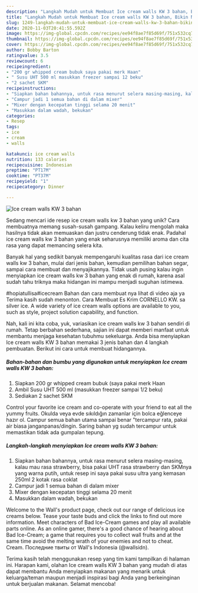 ```yaml
---
description: "Langkah Mudah untuk Membuat Ice cream walls KW 3 bahan, Bikin Ngiler"
title: "Langkah Mudah untuk Membuat Ice cream walls KW 3 bahan, Bikin Ngiler"
slug: 1249-langkah-mudah-untuk-membuat-ice-cream-walls-kw-3-bahan-bikin-ngiler
date: 2020-11-03T20:41:55.592Z
image: https://img-global.cpcdn.com/recipes/ee94f8ae7f85d69f/751x532cq70/ice-cream-walls-kw-3-bahan-foto-resep-utama.jpg
thumbnail: https://img-global.cpcdn.com/recipes/ee94f8ae7f85d69f/751x532cq70/ice-cream-walls-kw-3-bahan-foto-resep-utama.jpg
cover: https://img-global.cpcdn.com/recipes/ee94f8ae7f85d69f/751x532cq70/ice-cream-walls-kw-3-bahan-foto-resep-utama.jpg
author: Bobby Barton
ratingvalue: 3.5
reviewcount: 6
recipeingredient:
- "200 gr whipped cream bubuk saya pakai merk Haan"
- " Susu UHT 500 ml masukkan freezer sampai 12 beku"
- "2 sachet SKM"
recipeinstructions:
- "Siapkan bahan bahannya, untuk rasa menurut selera masing-masing, kalau mau rasa strawberry, bisa pakai UHT rasa strawberry dan SKMnya yang warna putih, untuk resep ini saya pakai susu ultra yang kemasan 250ml 2 kotak rasa coklat"
- "Campur jadi 1 semua bahan di dalam mixer"
- "Mixer dengan kecepatan tinggi selama 20 menit"
- "Masukkan dalam wadah, bekukan"
categories:
- Resep
tags:
- ice
- cream
- walls

katakunci: ice cream walls 
nutrition: 133 calories
recipecuisine: Indonesian
preptime: "PT17M"
cooktime: "PT37M"
recipeyield: "1"
recipecategory: Dinner

---
```



![Ice cream walls KW 3 bahan](https://img-global.cpcdn.com/recipes/ee94f8ae7f85d69f/751x532cq70/ice-cream-walls-kw-3-bahan-foto-resep-utama.jpg)

Sedang mencari ide resep ice cream walls kw 3 bahan yang unik? Cara membuatnya memang susah-susah gampang. Kalau keliru mengolah maka hasilnya tidak akan memuaskan dan justru cenderung tidak enak. Padahal ice cream walls kw 3 bahan yang enak seharusnya memiliki aroma dan cita rasa yang dapat memancing selera kita.

Banyak hal yang sedikit banyak mempengaruhi kualitas rasa dari ice cream walls kw 3 bahan, mulai dari jenis bahan, kemudian pemilihan bahan segar, sampai cara membuat dan menyajikannya. Tidak usah pusing kalau ingin menyiapkan ice cream walls kw 3 bahan yang enak di rumah, karena asal sudah tahu triknya maka hidangan ini mampu menjadi suguhan istimewa.

#hopiatullisa#icecream Bahan dan cara membuat nya lihat di video aja ya Terima kasih sudah menonton. Cara Membuat Es Krim CORNELLO KW. sa silver ice. A wide variety of ice cream walls options are available to you, such as style, project solution capability, and function.


Nah, kali ini kita coba, yuk, variasikan ice cream walls kw 3 bahan sendiri di rumah. Tetap berbahan sederhana, sajian ini dapat memberi manfaat untuk membantu menjaga kesehatan tubuhmu sekeluarga. Anda bisa menyiapkan Ice cream walls KW 3 bahan memakai 3 jenis bahan dan 4 langkah pembuatan. Berikut ini cara untuk membuat hidangannya.

<!--inarticleads1-->

##### Bahan-bahan dan bumbu yang digunakan untuk menyiapkan Ice cream walls KW 3 bahan:

1. Siapkan 200 gr whipped cream bubuk (saya pakai merk Haan
1. Ambil  Susu UHT 500 ml (masukkan freezer sampai 1/2 beku)
1. Sediakan 2 sachet SKM


Control your favorite ice cream and co-operate with your friend to eat all the yummy fruits. Okulda veya evde sıkıldığın zamanlar için bolca eğlenceye hazır ol. Campur semua bahan utama sampai benar &#34;tercampur rata, pakai air biasa janganpanas/dingin. Saring bahan yg sudah tercampur untuk memastikan tidak ada gumpalan tepung. 

<!--inarticleads2-->

##### Langkah-langkah menyiapkan Ice cream walls KW 3 bahan:

1. Siapkan bahan bahannya, untuk rasa menurut selera masing-masing, kalau mau rasa strawberry, bisa pakai UHT rasa strawberry dan SKMnya yang warna putih, untuk resep ini saya pakai susu ultra yang kemasan 250ml 2 kotak rasa coklat
1. Campur jadi 1 semua bahan di dalam mixer
1. Mixer dengan kecepatan tinggi selama 20 menit
1. Masukkan dalam wadah, bekukan


Welcome to the Wall&#39;s product page, check out our range of delicious ice creams below. Tease your taste buds and click the links to find out more information. Meet characters of Bad Ice-Cream games and play all available parts online. As an online gamer, there&#39;s a good chance of hearing about Bad Ice-Cream; a game that requires you to collect wall fruits and at the same time avoid the melting wrath of your enemies and not to cheat. Cream. Последние твиты от Wall&#39;s Indonesia (@wallsidn). 

Terima kasih telah menggunakan resep yang tim kami tampilkan di halaman ini. Harapan kami, olahan Ice cream walls KW 3 bahan yang mudah di atas dapat membantu Anda menyiapkan makanan yang menarik untuk keluarga/teman maupun menjadi inspirasi bagi Anda yang berkeinginan untuk berjualan makanan. Selamat mencoba!
